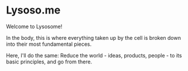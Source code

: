 Lysoso.me 
============

Welcome to Lysosome! 

In the body, this is where everything taken up by the cell is broken down into their most fundamental pieces. 

Here, I'll do the same: Reduce the world - ideas, products, people - to its basic principles, and go from there. 
